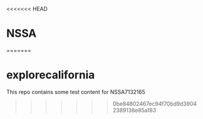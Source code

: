 <<<<<<< HEAD
# NSSA
=======
# explorecalifornia
This repo contains some test content for NSSA7132165
>>>>>>> 0be84802467ec94f70bd9d39042389138e85a183
